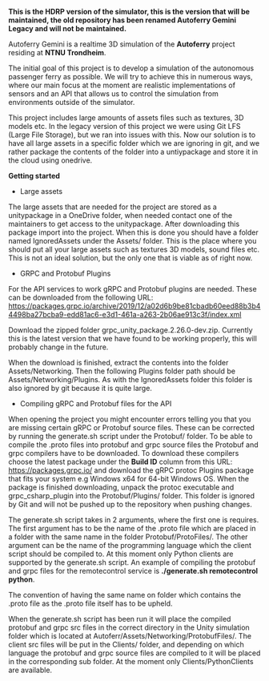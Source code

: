 **This is the HDRP version of the simulator, this is the version that will be maintained, the old repository has been renamed Autoferry Gemini Legacy
and will not be maintained.**


Autoferry Gemini is a realtime 3D simulation of the **Autoferry** project residing at **NTNU Trondheim**.

The initial goal of this project is to develop a simulation of the autonomous passenger ferry as possible.
We will try to achieve this in numerous ways, where our main focus at the moment are realistic implementations
of sensors and an API that allows us to control the simulation from environments outside of the simulator.

This project includes large amounts of assets files such as textures, 3D models etc. In the legacy version of this
project we were using Git LFS (Large File Storage), but we ran into issues with this. Now our solution is to have all
large assets in a specific folder which we are ignoring in git, and we rather package the contents of the folder into
a untiypackage and store it in the cloud using onedrive.

**Getting started**

* Large assets

The large assets that are needed for the project are stored as a unitypackage in a OneDrive folder, when needed contact
one of the maintainers to get access to the unitypackage. After downloading this package import into the project.
When this is done you should have a folder named IgnoredAssets under the Assets/ folder. This is the place where you 
should put all your large assets such as textures 3D models, sound files etc. This is not an ideal solution, but
the only one that is viable as of right now.

* GRPC and Protobuf Plugins

For the API services to work gRPC and Protobuf plugins are needed. These can be downloaded from the 
following URL: https://packages.grpc.io/archive/2019/12/a02d6b9be81cbadb60eed88b3b44498ba27bcba9-edd81ac6-e3d1-461a-a263-2b06ae913c3f/index.xml

Download the zipped folder grpc_unity_package.2.26.0-dev.zip. Currently this is the latest version that we have found
to be working properly, this will probably change in the future.

When the download is finished, extract the contents into the folder Assets/Networking. Then the following Plugins folder path should be
Assets/Networking/Plugins. As with the IgnoredAssets folder this folder is also ignored by git because it is quite large.


* Compiling gRPC and Protobuf files for the API

When opening the project you might encounter errors telling you that you are missing certain gRPC or Protobuf source files.
These can be corrected by running the generate.sh script under the Protobuf/ folder. 
To be able to compile the .proto files into protobuf and grpc source files the Protobuf and grpc compilers have to be downloaded.
To download these compilers choose the latest package under the **Build ID** column  from this URL: https://packages.grpc.io/
and download the gRPC protoc Plugins package that fits your system e.g Windows x64 for 64-bit Windows OS. 
When the package is finished downloading, unpack the protoc executable and grpc_csharp_plugin into
the Protobuf/Plugins/ folder. This folder is ignored by Git and will not be pushed up to the repository when pushing changes.

The generate.sh script takes in 2 arguments, where the first one is requires. The first argument has to be the name of the .proto file which are placed in
a folder with the same name in the folder Protobuf/ProtoFiles/. The other argument can be the name of the programming language which the client
script should be compiled to. At this moment only Python clients are supported by the generate.sh script.
An example of compiling the protobuf and grpc files for the remotecontrol service is **./generate.sh remotecontrol python**.


The convention of having the same name on folder which contains the .proto file as the .proto file itself has to be upheld.

When the generate.sh script has been run it will place the compiled protobuf and grpc src files in the correct directory in the Unity simulation folder
which is located at Autoferr/Assets/Networking/ProtobufFiles/. The client src files will be put in the Clients/ folder, and depending on which language
the protobuf and grpc source files are compiled to it will be placed in the corresponding sub folder. At the moment only Clients/PythonClients are available.

